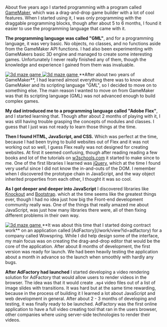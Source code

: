 <span class="first-letter">A</span>bout five years ago I started programming with a program called <a href="http://www.yoyogames.com/" target="_blank">GameMaker</a>, which was a drag-and-drop game builder with a lot of cool features.
When I started using it, I was only programming with the draggable programming blocks, though after about 5 to 6 months, I found it easier to use the programming language that came with it.

**The programming language was called "GML"**, and for a programming language, it was very basic. No objects, no classes, and no functions aside from the GameMaker API functions.
I had also been experimenting with GameMakers basic 3D engine and managed to create some interesting games.
Unfortunately I never really finished any of them, though the knowledge and experience I gained from them was invaluable.

<a class="thumbnail pull-left margin-right-10-sm margin-bottom-10 width-50-xs width-25" href="https://dl.dropboxusercontent.com/spa/ihqn7sv44ik7per/site-assets/mdRes/3d%20maze%20game.png" target="_blank" data-image-modal>
    <img title="3d maze game" src="https://dl.dropboxusercontent.com/spa/ihqn7sv44ik7per/site-assets/mdRes/3d%20maze%20game_tn.jpg"/>
</a>
<a class="thumbnail pull-right margin-left-10-sm margin-bottom-10 width-50-xs width-25" href="https://dl.dropboxusercontent.com/spa/ihqn7sv44ik7per/site-assets/mdRes/3d%20test.png" target="_blank" data-image-modal>
    <img title="3d maze game" src="https://dl.dropboxusercontent.com/spa/ihqn7sv44ik7per/site-assets/mdRes/3d%20test_tn.jpg"/>
</a>
**After about two years of GameMaker**, I had learned almost everything there was to know about GameMaker and its scripting language "GML", so I decided to move on to something else.
The main reason I wanted to move on from GameMaker was that its scripting language (GML) was not advanced enough to build complex games.

**My dad introduced me to a programming language called "Adobe Flex"**, and I started learning that.
Though after about 2 months of playing with it, I was still having trouble grasping the concepts of modules and classes.
I guess that I just was not ready to learn those things at the time.

**Then I found HTML, JavaScript, and CSS.**
Which was perfect at the time, because I had been trying to build websites out of Flex and it was not working out so well, I guess Flex really was not designed for creating websites.
At first it seemed confusing, though after reading reading a few books and lot of the tutorials on [w3schools.com](http://www.w3schools.com/) it started to make since to me.
One of the first libraries I learned was [jQuery](/skills/view?id=jquery), which at the time I found very useful since I did not know the in-and-outs of the DOM.
I remember when I discovered the prototype chain in JavaScript, and the way object inherited properties from each other, I thought it was so cool.

**As I got deeper and deeper into JavaScript** I discovered libraries like [Knockout](/skills/view?id=knockout) and [Bootstrap](/skills/view?id=bootstrap).
which at the time seems like the greatest things ever, though I had no idea just how big the Front-end development community really was.
One of the things that really amazed me about JavaScript, was just how many libraries there were, all of then fixing different problems in their own way.

<a class="thumbnail pull-left margin-right-10-sm margin-bottom-10 width-100-xs width-25" href="https://dl.dropboxusercontent.com/spa/ihqn7sv44ik7per/site-assets/work/ad-factory/screenshot-adfactory.co-2016-11-30-19-06-42.png" target="_blank" data-image-modal>
    <img title="3d maze game" src="https://dl.dropboxusercontent.com/spa/ihqn7sv44ik7per/site-assets/work/ad-factory/screenshot-adfactory.co-2016-11-30-19-06-42_tn.jpg"/>
</a>
**It was about this time that I started doing contract work** on an application called [AdFactory](/work/view?id=adfactory) for a company called Wowspring.
While I did help design some of the interface, my main focus was on creating the drag-and-drop editor that would be the core of the application.
After about 8 months of development, the first version was ready for launch.
We had been heavily testing the application about a month in advance so the launch when smoothly with hardly any bugs.

**After AdFactory had launched** I started developing a video rendering solution for AdFactory that would allow users to render videos in the browser.
The idea was that it would create `.mp4` video files out of a list of image slides with transitions.
It was hard but at the same time rewarding, because in the process of building it I learned a lot about JavaScript and web development in general.
After about 2 - 3 months of developing and testing, it was finally ready to be launched.
AdFactory was the first online application to have a full video creating tool that ran in the users browser, other companies where using server-side technologies to render their videos.
